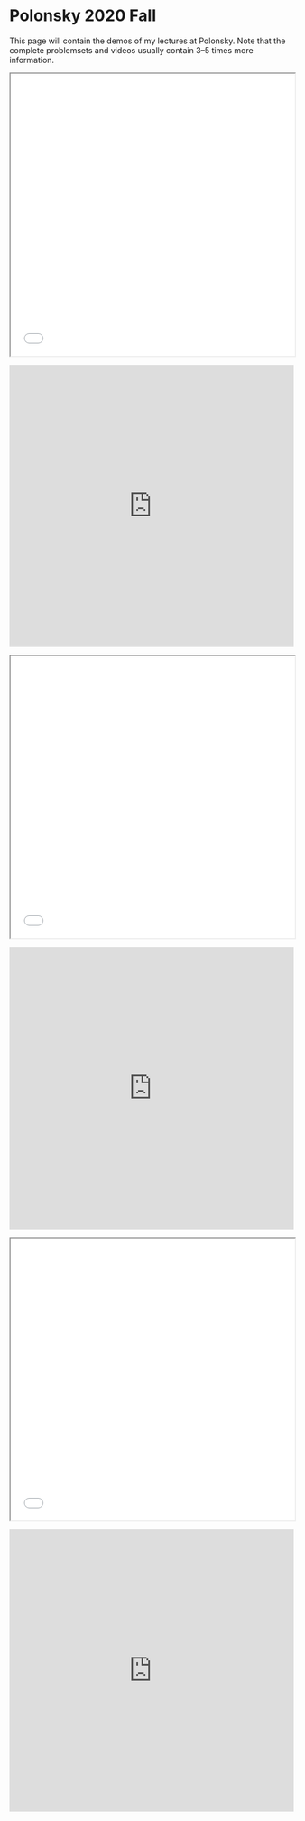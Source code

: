<h1>
    Polonsky 2020 Fall
</h1>

<p>
    This page will contain the demos of my lectures at Polonsky.  Note that the complete problemsets and videos usually contain 3&ndash;5 times more information.
</p>

<div class="row">
    <div class="col-12 col-md-5">
        <iframe src="/teaching/polonsky/demo/C1-binomial-counting.pdf" width="100%" height="500px"></iframe>
    </div>
    <p></p>
    <div class="col-12 col-md-7">
        <iframe width="100%" height="500px" src="https://www.youtube.com/embed/PK67lDoTsy8" frameborder="0" allow="accelerometer; autoplay; clipboard-write; encrypted-media; gyroscope; picture-in-picture" allowfullscreen></iframe>
    </div>
</div>
<p></p>
<div class="row">
    <div class="col-12 col-md-5">
        <iframe src="/teaching/polonsky/demo/C2-cell-combinatorics.pdf" width="100%" height="500px"></iframe>
    </div>
    <p></p>
    <div class="col-12 col-md-7">
        <iframe width="100%" height="500px" src="https://www.youtube.com/embed/tDLVoLf6LO8" frameborder="0" allow="accelerometer; autoplay; clipboard-write; encrypted-media; gyroscope; picture-in-picture" allowfullscreen></iframe>
    </div>
</div>
<p></p>
<div class="row">
    <div class="col-12 col-md-5">
        <iframe src="/teaching/polonsky/demo/A2-vectors.pdf" width="100%" height="500px"></iframe>
    </div>
    <p></p>
    <div class="col-12 col-md-7">
        <iframe width="100%" height="500px" src="https://www.youtube.com/embed/Uym37qpz7HI" frameborder="0" allow="accelerometer; autoplay; clipboard-write; encrypted-media; gyroscope; picture-in-picture" allowfullscreen></iframe>
    </div>
</div>
<p></p>
<div class="row">
    <div class="col-12 col-md-5">
        <!-- <iframe src="/teaching/polonsky/demo/.pdf" width="100%" height="500px"></iframe> -->
    </div>
    <p></p>
    <div class="col-12 col-md-7">
        <!-- <iframe width="100%" height="500px" src="https://www.youtube.com/embed/PK67lDoTsy8" frameborder="0" allow="accelerometer; autoplay; encrypted-media; gyroscope; picture-in-picture" allowfullscreen></iframe> -->
    </div>
</div>
<p></p>
<div class="row">
    <div class="col-12 col-md-5">
        <!-- <iframe src="/teaching/polonsky/demo/.pdf" width="100%" height="500px"></iframe> -->
    </div>
    <p></p>
    <div class="col-12 col-md-7">
        <!-- <iframe width="100%" height="500px" src="https://www.youtube.com/embed/PK67lDoTsy8" frameborder="0" allow="accelerometer; autoplay; encrypted-media; gyroscope; picture-in-picture" allowfullscreen></iframe> -->
    </div>
</div>
<p></p>
<div class="row">
    <div class="col-12 col-md-5">
        <!-- <iframe src="/teaching/polonsky/demo/.pdf" width="100%" height="500px"></iframe> -->
    </div>
    <p></p>
    <div class="col-12 col-md-7">
        <!-- <iframe width="100%" height="500px" src="https://www.youtube.com/embed/PK67lDoTsy8" frameborder="0" allow="accelerometer; autoplay; encrypted-media; gyroscope; picture-in-picture" allowfullscreen></iframe> -->
    </div>
</div>
